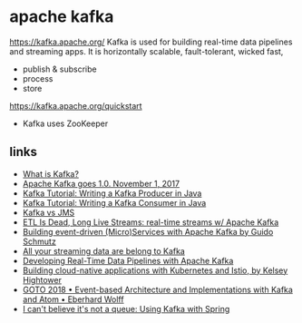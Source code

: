 
# apache kafka

https://kafka.apache.org/
Kafka is used for building real-time data pipelines and streaming apps. It is horizontally scalable, fault-tolerant, wicked fast,
* publish & subscribe
* process
* store

https://kafka.apache.org/quickstart
* Kafka uses ZooKeeper 

## links

* [What is Kafka?](http://cloudurable.com/blog/what-is-kafka/index.html)
* [Apache Kafka goes 1.0. November 1, 2017](https://www.confluent.io/blog/apache-kafka-goes-1-0/)
* [Kafka Tutorial: Writing a Kafka Producer in Java](http://cloudurable.com/blog/kafka-tutorial-kafka-producer/index.html)
* [Kafka Tutorial: Writing a Kafka Consumer in Java](http://cloudurable.com/blog/kafka-tutorial-kafka-consumer/index.html)
* [Kafka vs JMS](http://cloudurable.com/blog/kafka-vs-jms/index.html)
* [ETL Is Dead, Long Live Streams: real-time streams w/ Apache Kafka](https://youtu.be/I32hmY4diFY)
* [Building event-driven (Micro)Services with Apache Kafka by Guido Schmutz](https://youtu.be/IR1NLfaq7PU)
* [All your streaming data are belong to Kafka](https://www.javaworld.com/article/3212846/application-development/all-your-streaming-data-are-belong-to-kafka.html)
* [Developing Real-Time Data Pipelines with Apache Kafka](https://youtu.be/GRPLRONVDWY)
* [Building cloud-native applications with Kubernetes and Istio, by Kelsey Hightower](https://youtu.be/6BYq6hNhceI)
* [GOTO 2018 • Event-based Architecture and Implementations with Kafka and Atom • Eberhard Wolff](https://youtu.be/Ecg7lvvm8aU)
* [I can't believe it's not a queue: Using Kafka with Spring](https://www.youtube.com/watch?v=l8V6PkVV1Ec)
